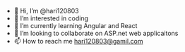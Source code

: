 - 👋 Hi, I’m @hari120803
- 👀 I’m interested in coding
- 🌱 I’m currently learning Angular and React
- 💞️ I’m looking to collaborate on ASP.net web applicaitons
- 📫 How to reach me hari120803@gamil.com

<!---
hari120803/hari120803 is a ✨ special ✨ repository because its `README.md` (this file) appears on your GitHub profile.
You can click the Preview link to take a look at your changes.
--->
